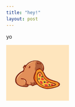 ```yaml
---
title: "hey!"
layout: post
---
```

yo




<img src = "/assets/capybara.jpg" alt = 'cat poo' width = '170' height = '150'>

